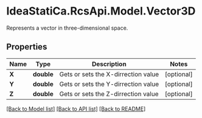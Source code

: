 # IdeaStatiCa.RcsApi.Model.Vector3D
Represents a vector in three-dimensional space.

## Properties

Name | Type | Description | Notes
------------ | ------------- | ------------- | -------------
**X** | **double** | Gets or sets the X-dirrection value | [optional] 
**Y** | **double** | Gets or sets the Y-dirrection value | [optional] 
**Z** | **double** | Gets or sets the Z-dirrection value | [optional] 

[[Back to Model list]](../README.md#documentation-for-models) [[Back to API list]](../README.md#documentation-for-api-endpoints) [[Back to README]](../README.md)

